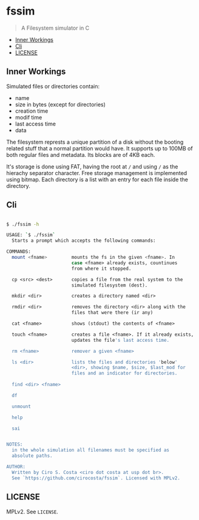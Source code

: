 # fssim

> A Filesystem simulator in C

<!-- START doctoc generated TOC please keep comment here to allow auto update -->
<!-- DON'T EDIT THIS SECTION, INSTEAD RE-RUN doctoc TO UPDATE -->

- [Inner Workings](#inner-workings)
- [Cli](#cli)
- [LICENSE](#license)

<!-- END doctoc generated TOC please keep comment here to allow auto update -->

## Inner Workings

Simulated files or directories contain:
-   name
-   size in bytes (except for directories)
-   creation time
-   modif time
-   last access time
-   data


The filesystem represts a unique partition of a disk without the booting related stuff that a normal partition would have. It supports up to 100MB of both regular files and metadata. Its blocks are of 4KB each.

It's storage is done using FAT, having the root at `/` and using `/` as the hierachy separator character. Free storage management is implemented using bitmap. Each directory is a list with an entry for each file inside the directory.


## Cli

```sh

$ ./fssim -h

USAGE: `$ ./fssim`
  Starts a prompt which accepts the following commands:

COMMANDS:
  mount <fname>         mounts the fs in the given <fname>. In
                        case <fname> already exists, countinues
                        from where it stopped.

  cp <src> <dest>       copies a file from the real system to the
                        simulated filesystem (dest).

  mkdir <dir>           creates a directory named <dir>

  rmdir <dir>           removes the directory <dir> along with the
                        files that were there (ir any)

  cat <fname>           shows (stdout) the contents of <fname>

  touch <fname>         creates a file <fname>. If it already exists,
                        updates the file's last access time.

  rm <fname>            remover a given <fname>

  ls <dir>              lists the files and directories 'below'
                        <dir>, showing $name, $size, $last_mod for
                        files and an indicator for directories.
  
  find <dir> <fname>    

  df

  unmount

  help

  sai


NOTES:
  in the whole simulation all filenames must be specified as 
  absolute paths.

AUTHOR:
  Written by Ciro S. Costa <ciro dot costa at usp dot br>.
  See `https://github.com/cirocosta/fssim`. Licensed with MPLv2.
```

## LICENSE

MPLv2. See `LICENSE`.

